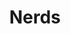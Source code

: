 ---
layout: collect
title: Nerds
permalink: /nerds/
sitemap: true
pagination: 
  enabled: true
  category: nerds
  permalink: /:num/
  title: 'Nerds - Page :num'
  trail: 
    before: 2
    after: 2 

---